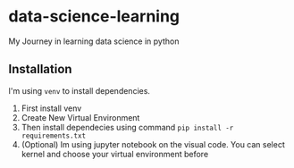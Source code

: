 # data-science-learning
My Journey in learning data science in python


## Installation
I'm using `venv` to install dependencies.

1. First install venv
2. Create New Virtual Environment
3. Then install dependecies using command
    `pip install -r requirements.txt`
4. (Optional) Im using jupyter notebook on the visual code. You can select kernel and choose your virtual environment before
